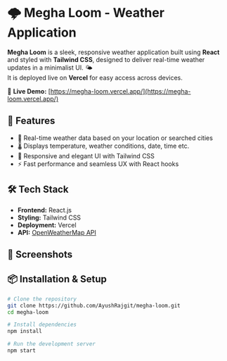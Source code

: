 # 🌩️ Megha Loom - Weather Application

**Megha Loom** is a sleek, responsive weather application built using **React** and styled with **Tailwind CSS**, designed to deliver real-time weather updates in a minimalist UI. 🌤️  
It is deployed live on **Vercel** for easy access across devices.

🔗 **Live Demo:** [https://megha-loom.vercel.app/](https://megha-loom.vercel.app/)


## 🚀 Features
- 📍 Real-time weather data based on your location or searched cities
- 🌡️ Displays temperature, weather conditions, date, time etc.
- 🎨 Responsive and elegant UI with Tailwind CSS
- ⚡ Fast performance and seamless UX with React hooks
  

## 🛠️ Tech Stack
- **Frontend:** React.js
- **Styling:** Tailwind CSS
- **Deployment:** Vercel
- **API:** [OpenWeatherMap API](https://openweathermap.org/api)
  

## 📸 Screenshots


## 📦 Installation & Setup
```bash
# Clone the repository
git clone https://github.com/AyushRajgit/megha-loom.git
cd megha-loom

# Install dependencies
npm install

# Run the development server
npm start
